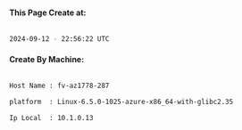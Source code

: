 
   
#### This Page Create at:

```bash

2024-09-12 - 22:56:22 UTC

```

#### Create By Machine:

```bash

Host Name : fv-az1778-287

platform  : Linux-6.5.0-1025-azure-x86_64-with-glibc2.35

Ip Local  : 10.1.0.13

```

